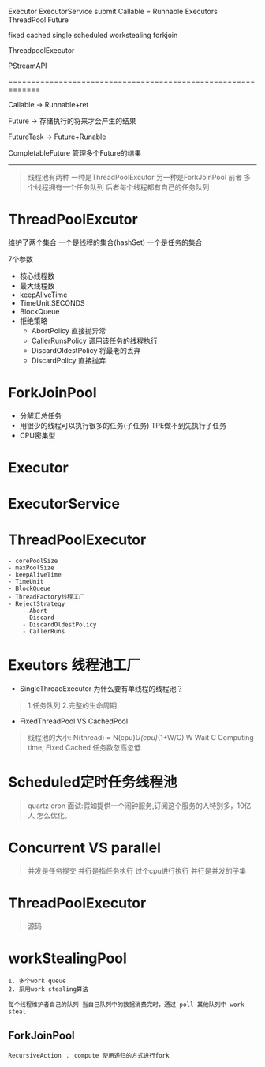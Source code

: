 ﻿Executor 
ExecutorService submit
Callable = Runnable
Executors 
ThreadPool
Future

fixed cached single scheduled workstealing forkjoin

ThreadpoolExecutor

PStreamAPI


=============================================================

Callable -> Runnable+ret

Future -> 存储执行的将来才会产生的结果

FutureTask -> Future+Runable

CompletableFuture 管理多个Future的结果

---

> 线程池有两种 一种是ThreadPoolExcutor 另一种是ForkJoinPool 
>前者 多个线程拥有一个任务队列 后者每个线程都有自己的任务队列

# ThreadPoolExcutor
维护了两个集合 一个是线程的集合(hashSet) 一个是任务的集合

7个参数
- 核心线程数
- 最大线程数
- keepAliveTime
- TimeUnit.SECONDS
- BlockQueue
- 拒绝策略
    - AbortPolicy 直接抛异常
    - CallerRunsPolicy 调用该任务的线程执行
    - DiscardOldestPolicy 将最老的丢弃
    - DiscardPolicy 直接抛弃

# ForkJoinPool
- 分解汇总任务
- 用很少的线程可以执行很多的任务(子任务) TPE做不到先执行子任务
- CPU密集型



# Executor

# ExecutorService

# ThreadPoolExecutor
    - corePoolSize
    - maxPoolSize
    - keepAliveTime
    - TimeUnit
    - BlockQueue
    - ThreadFactory线程工厂
    - RejectStrategy
        - Abort
        - Discard
        - DiscardOldestPolicy
        - CallerRuns


# Exeutors 线程池工厂
- SingleThreadExecutor 为什么要有单线程的线程池？
 > 1.任务队列 2.完整的生命周期

- FixedThreadPool VS CachedPool
>线程池的大小: N(thread) = N(cpu)*U(cpu)*(1+W/C)
    W Wait
    C Computing time;
> Fixed
  Cached 任务数忽高忽低

# Scheduled定时任务线程池
> quartz cron
 面试:假如提供一个闹钟服务,订阅这个服务的人特别多，10亿人 怎么优化。


# Concurrent VS parallel

> 并发是任务提交 并行是指任务执行 过个cpu进行执行
> 并行是并发的子集


# ThreadPoolExecutor
> 源码

# workStealingPool
```
1. 多个work queue
2. 采用work stealing算法

每个线程维护者自己的队列 当自己队列中的数据消费完时，通过 poll 其他队列中 work steal

```

## ForkJoinPool
```text
RecursiveAction ： compute 使用递归的方式进行fork

```




